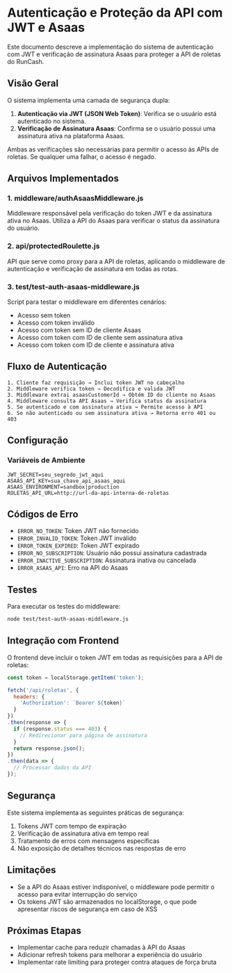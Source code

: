# Autenticação e Proteção da API com JWT e Asaas

Este documento descreve a implementação do sistema de autenticação com JWT e verificação de assinatura Asaas para proteger a API de roletas do RunCash.

## Visão Geral

O sistema implementa uma camada de segurança dupla:

1. **Autenticação via JWT (JSON Web Token)**: Verifica se o usuário está autenticado no sistema.
2. **Verificação de Assinatura Asaas**: Confirma se o usuário possui uma assinatura ativa na plataforma Asaas.

Ambas as verificações são necessárias para permitir o acesso às APIs de roletas. Se qualquer uma falhar, o acesso é negado.

## Arquivos Implementados

### 1. middleware/authAsaasMiddleware.js

Middleware responsável pela verificação do token JWT e da assinatura ativa no Asaas. Utiliza a API do Asaas para verificar o status da assinatura do usuário.

### 2. api/protectedRoulette.js

API que serve como proxy para a API de roletas, aplicando o middleware de autenticação e verificação de assinatura em todas as rotas.

### 3. test/test-auth-asaas-middleware.js

Script para testar o middleware em diferentes cenários:
- Acesso sem token
- Acesso com token inválido
- Acesso com token sem ID de cliente Asaas
- Acesso com token com ID de cliente sem assinatura ativa
- Acesso com token com ID de cliente e assinatura ativa

## Fluxo de Autenticação

```
1. Cliente faz requisição → Inclui token JWT no cabeçalho
2. Middleware verifica token → Decodifica e valida JWT
3. Middleware extrai asaasCustomerId → Obtém ID do cliente no Asaas
4. Middleware consulta API Asaas → Verifica status da assinatura
5. Se autenticado e com assinatura ativa → Permite acesso à API
6. Se não autenticado ou sem assinatura ativa → Retorna erro 401 ou 403
```

## Configuração

### Variáveis de Ambiente

```
JWT_SECRET=seu_segredo_jwt_aqui
ASAAS_API_KEY=sua_chave_api_asaas_aqui
ASAAS_ENVIRONMENT=sandbox|production
ROLETAS_API_URL=http://url-da-api-interna-de-roletas
```

## Códigos de Erro

- `ERROR_NO_TOKEN`: Token JWT não fornecido
- `ERROR_INVALID_TOKEN`: Token JWT inválido
- `ERROR_TOKEN_EXPIRED`: Token JWT expirado
- `ERROR_NO_SUBSCRIPTION`: Usuário não possui assinatura cadastrada
- `ERROR_INACTIVE_SUBSCRIPTION`: Assinatura inativa ou cancelada
- `ERROR_ASAAS_API`: Erro na API do Asaas

## Testes

Para executar os testes do middleware:

```bash
node test/test-auth-asaas-middleware.js
```

## Integração com Frontend

O frontend deve incluir o token JWT em todas as requisições para a API de roletas:

```javascript
const token = localStorage.getItem('token');

fetch('/api/roletas', {
  headers: {
    'Authorization': `Bearer ${token}`
  }
})
.then(response => {
  if (response.status === 403) {
    // Redirecionar para página de assinatura
  }
  return response.json();
})
.then(data => {
  // Processar dados da API
});
```

## Segurança

Este sistema implementa as seguintes práticas de segurança:

1. Tokens JWT com tempo de expiração
2. Verificação de assinatura ativa em tempo real
3. Tratamento de erros com mensagens específicas
4. Não exposição de detalhes técnicos nas respostas de erro

## Limitações

- Se a API do Asaas estiver indisponível, o middleware pode permitir o acesso para evitar interrupção do serviço
- Os tokens JWT são armazenados no localStorage, o que pode apresentar riscos de segurança em caso de XSS

## Próximas Etapas

- Implementar cache para reduzir chamadas à API do Asaas
- Adicionar refresh tokens para melhorar a experiência do usuário
- Implementar rate limiting para proteger contra ataques de força bruta 